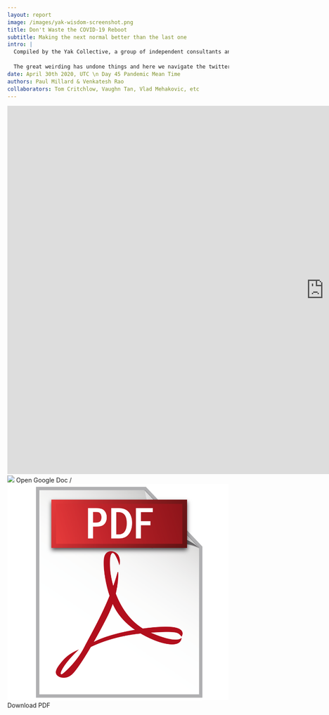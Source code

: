 ```yaml
---
layout: report
image: /images/yak-wisdom-screenshot.png
title: Don't Waste the COVID-19 Reboot
subtitle: Making the next normal better than the last one
intro: |
  Compiled by the Yak Collective, a group of independent consultants and gig workers taking the new normal approach to trends and insights - threading the needle on sensemaking in times of uncertainty.
  
  The great weirding has undone things and here we navigate the twitter wisdom that independents have a keen sense for.
date: April 30th 2020, UTC \n Day 45 Pandemic Mean Time
authors: Paul Millard & Venkatesh Rao
collaborators: Tom Critchlow, Vaughn Tan, Vlad Mehakovic, etc
---
```


<iframe class="report" src="https://docs.google.com/presentation/d/e/2PACX-1vQVPxtYAPGiM8KIhygNiwV9yDhydkb5p0_2y_LHB4FRoiNSrnxEAjSZipYaxSeQp9hwxU4CTZEUHC24/embed?start=false&loop=false&delayms=60000" frameborder="0" width="1440" height="839" allowfullscreen="true" mozallowfullscreen="true" webkitallowfullscreen="true"></iframe>


<div class="reportlinks">
<img class="h1" src="https://ssl.gstatic.com/docs/presentations/images/favicon5.ico"> Open Google Doc / <img class="h1" src="/images/pdf.png"> Download PDF
</div>

